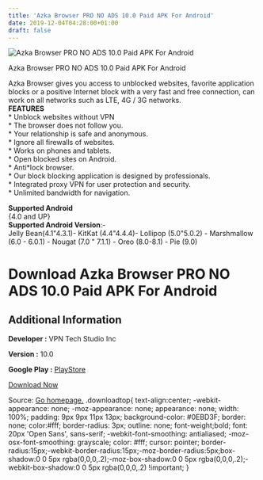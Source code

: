 ```yaml
---
title: 'Azka Browser PRO NO ADS 10.0 Paid APK For Android'
date: 2019-12-04T04:28:00+01:00
draft: false
---
```


![Azka Browser PRO NO ADS 10.0 Paid APK For Android](https://i0.wp.com/apkhome.net/wp-content/uploads/2019/12/Azka-Browser-PRO-NO-ADS-10.0-Paid.png "Azka Browser PRO NO ADS 10.0 Paid APK For Android")

  

Azka Browser PRO NO ADS 10.0 Paid APK For Android

Azka Browser gives you access to unblocked websites, favorite application blocks or a positive Internet block with a very fast and free connection, can work on all networks such as LTE, 4G / 3G networks.  
**FEATURES**  
\* Unblock websites without VPN  
\* The browser does not follow you.  
\* Your relationship is safe and anonymous.  
\* Ignore all firewalls of websites.  
\* Works on phones and tablets.  
\* Open blocked sites on Android.  
\* Anti\*lock browser.  
\* Our block blocking application is designed by professionals.  
\* Integrated proxy VPN for user protection and security.  
\* Unlimited bandwidth for navigation.

**Supported Android**  
{4.0 and UP}  
**Supported Android Version**:-  
Jelly Bean(4.1"4.3.1)- KitKat (4.4"4.4.4)- Lollipop (5.0"5.0.2) - Marshmallow (6.0 - 6.0.1) - Nougat (7.0 " 7.1.1) - Oreo (8.0-8.1) - Pie (9.0)

Download Azka Browser PRO NO ADS 10.0 Paid APK For Android
==========================================================

Additional Information
----------------------

**Developer :** VPN Tech Studio Inc

**Version :** 10.0

**Google Play :** [PlayStore](https://play.google.com/store/apps/details?id=com.azka.browser.anti.blokir.pro)

  

[Download Now](https://store4app.co/post/azka-browser-pro-no-ads-10-0-paid-apk-for-android_1575391393)

  
Source: [Go homepage.](https://store4app.co/post/azka-browser-pro-no-ads-10-0-paid-apk-for-android_1575391393) .downloadtop{ text-align:center; -webkit-appearance: none; -moz-appearance: none; appearance: none; width: 100%; padding: 9px 9px 11px 13px; background-color: #0EBD3F; border: none; color:#fff; border-radius: 3px; outline: none; font-weight;bold; font: 20px 'Open Sans', sans-serif; -webkit-font-smoothing: antialiased; -moz-osx-font-smoothing: grayscale; color: #fff; cursor: pointer; border-radius:15px;-webkit-border-radius:15px;-moz-border-radius:5px;box-shadow:0 0 5px rgba(0,0,0,.2);-moz-box-shadow:0 0 5px rgba(0,0,0,.2);-webkit-box-shadow:0 0 5px rgba(0,0,0,.2) !important; }